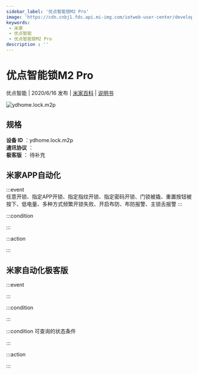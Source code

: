 ```yaml
---
sidebar_label: '优点智能锁M2 Pro'
image: 'https://cdn.cnbj1.fds.api.mi-img.com/iotweb-user-center/developer_16790477257477gCRUw1I.png?GalaxyAccessKeyId=AKVGLQWBOVIRQ3XLEW&Expires=9223372036854775807&Signature=oVA6orB0MgUtQRaRVexjAWpJ2eU='
keywords: 
 - 米家
 - 优点智能
 - 优点智能锁M2 Pro
description : ''
---
```

# 优点智能锁M2 Pro

优点智能 | 2020/6/16 发布 | [米家百科](https://home.mi.com/webapp/content/baike/product/index.html?model=ydhome.lock.m2p) | [说明书](https://home.mi.com/views/introduction.html?model=ydhome.lock.m2p&region=cn)

![ydhome.lock.m2p](https://cdn.cnbj1.fds.api.mi-img.com/iotweb-user-center/developer_16790477257477gCRUw1I.png?GalaxyAccessKeyId=AKVGLQWBOVIRQ3XLEW&Expires=9223372036854775807&Signature=oVA6orB0MgUtQRaRVexjAWpJ2eU=)

## 规格  
> 
**设备 ID** ：ydhome.lock.m2p  
**通讯协议** ：  
**极客版**  ： 待补充 


## 米家APP自动化  

:::event  
任意开锁、指定APP开锁、指定指纹开锁、指定密码开锁、门锁被撬、重置按钮被按下、低电量、多种方式频繁开锁失败、开启布防、布防报警、主锁舌报警
:::

:::condition  

:::

:::action   

:::

## 米家自动化极客版  

:::event  

:::

:::condition  

:::

:::condition 可查询的状态条件  

:::

:::action  

:::

        
